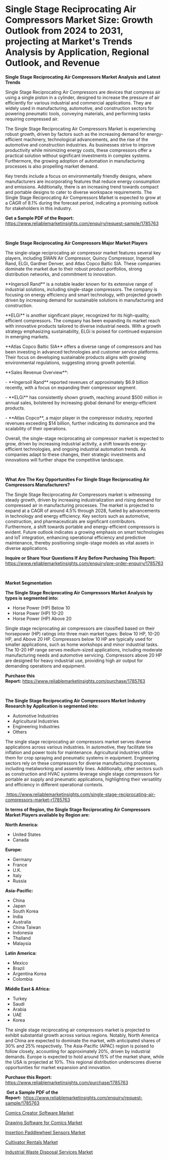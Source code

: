 <p><h1>Single Stage Reciprocating Air Compressors Market Size: Growth Outlook from 2024 to 2031, projecting at Market's Trends Analysis by Application, Regional Outlook, and Revenue</h1></p><p><strong>Single Stage Reciprocating Air Compressors Market Analysis and Latest Trends</strong></p>
<p><p>Single Stage Reciprocating Air Compressors are devices that compress air using a single piston in a cylinder, designed to increase the pressure of air efficiently for various industrial and commercial applications. They are widely used in manufacturing, automotive, and construction sectors for powering pneumatic tools, conveying materials, and performing tasks requiring compressed air. </p><p>The Single Stage Reciprocating Air Compressors Market is experiencing robust growth, driven by factors such as the increasing demand for energy-efficient machinery, technological advancements, and the rise of the automotive and construction industries. As businesses strive to improve productivity while minimizing energy costs, these compressors offer a practical solution without significant investments in complex systems. Furthermore, the growing adoption of automation in manufacturing processes is also propelling market demand.</p><p>Key trends include a focus on environmentally friendly designs, where manufacturers are incorporating features that reduce energy consumption and emissions. Additionally, there is an increasing trend towards compact and portable designs to cater to diverse workspace requirements. The Single Stage Reciprocating Air Compressors Market is expected to grow at a CAGR of 8.1% during the forecast period, indicating a promising outlook for stakeholders in this industry.</p></p>
<p><strong>Get a Sample PDF of the Report:&nbsp;</strong> <a href="https://www.reliablemarketinsights.com/enquiry/request-sample/1785763?utm_campaign=1518&utm_medium=2&utm_source=Github&utm_content=ia&utm_term=09102024&utm_id=single-stage-reciprocating-air-compressors">https://www.reliablemarketinsights.com/enquiry/request-sample/1785763</a></p>
<p>&nbsp;</p>
<p><strong>Single Stage Reciprocating Air Compressors Major Market Players</strong></p>
<p><p>The single-stage reciprocating air compressor market features several key players, including SWAN Air Compressor, Quincy Compressor, Ingersoll Rand, ELGi, Gardner Denver, and Atlas Copco Baltic SIA. These companies dominate the market due to their robust product portfolios, strong distribution networks, and commitment to innovation.</p><p>**Ingersoll Rand** is a notable leader known for its extensive range of industrial solutions, including single-stage compressors. The company is focusing on energy efficiency and smart technology, with projected growth driven by increasing demand for sustainable solutions in manufacturing and construction.</p><p>**ELGi** is another significant player, recognized for its high-quality, efficient compressors. The company has been expanding its market reach with innovative products tailored to diverse industrial needs. With a growth strategy emphasizing sustainability, ELGi is poised for continued expansion in emerging markets.</p><p>**Atlas Copco Baltic SIA** offers a diverse range of compressors and has been investing in advanced technologies and customer service platforms. Their focus on developing sustainable products aligns with growing environmental regulations, suggesting strong growth potential.</p><p>**Sales Revenue Overview**: </p><p>- **Ingersoll Rand** reported revenues of approximately $6.9 billion recently, with a focus on expanding their compressor segment.</p><p>- **ELGi** has consistently shown growth, reaching around $500 million in annual sales, bolstered by increasing global demand for energy-efficient products.</p><p>- **Atlas Copco**, a major player in the compressor industry, reported revenues exceeding $14 billion, further indicating its dominance and the scalability of their operations.</p><p>Overall, the single-stage reciprocating air compressor market is expected to grow, driven by increasing industrial activity, a shift towards energy-efficient technologies, and ongoing industrial automation trends. As companies adapt to these changes, their strategic investments and innovations will further shape the competitive landscape.</p></p>
<p>&nbsp;</p>
<p><strong>What Are The Key Opportunities For Single Stage Reciprocating Air Compressors Manufacturers?</strong></p>
<p><p>The Single Stage Reciprocating Air Compressors market is witnessing steady growth, driven by increasing industrialization and rising demand for compressed air in manufacturing processes. The market is projected to expand at a CAGR of around 4.5% through 2028, fueled by advancements in technology and energy efficiency. Key sectors such as automotive, construction, and pharmaceuticals are significant contributors. Furthermore, a shift towards portable and energy-efficient compressors is evident. Future outlook indicates a growing emphasis on smart technologies and IoT integration, enhancing operational efficiency and predictive maintenance, thereby positioning single-stage models as vital assets in diverse applications.</p></p>
<p><strong>Inquire or Share Your Questions If Any Before Purchasing This Report:</strong> <a href="https://www.reliablemarketinsights.com/enquiry/pre-order-enquiry/1785763?utm_campaign=1518&utm_medium=2&utm_source=Github&utm_content=ia&utm_term=09102024&utm_id=single-stage-reciprocating-air-compressors">https://www.reliablemarketinsights.com/enquiry/pre-order-enquiry/1785763</a></p>
<p>&nbsp;</p>
<p><strong>Market Segmentation</strong></p>
<p><strong>The Single Stage Reciprocating Air Compressors Market Analysis by types is segmented into:</strong></p>
<p><ul><li>Horse Power (HP) Below 10</li><li>Horse Power (HP) 10-20</li><li>Horse Power (HP) Above 20</li></ul></p>
<p><p>Single stage reciprocating air compressors are classified based on their horsepower (HP) ratings into three main market types: Below 10 HP, 10-20 HP, and Above 20 HP. Compressors below 10 HP are typically used for smaller applications, such as home workshops and minor industrial tasks. The 10-20 HP range serves medium-sized applications, including moderate manufacturing needs and automotive servicing. Compressors above 20 HP are designed for heavy industrial use, providing high air output for demanding operations and equipment.</p></p>
<p><strong>Purchase this Report:&nbsp;</strong><a href="https://www.reliablemarketinsights.com/purchase/1785763?utm_campaign=1518&utm_medium=2&utm_source=Github&utm_content=ia&utm_term=09102024&utm_id=single-stage-reciprocating-air-compressors">https://www.reliablemarketinsights.com/purchase/1785763</a></p>
<p>&nbsp;</p>
<p><strong>The Single Stage Reciprocating Air Compressors Market Industry Research by Application is segmented into:</strong></p>
<p><ul><li>Automotive Industries</li><li>Agricultural Industries</li><li>Engineering Industries</li><li>Others</li></ul></p>
<p><p>The single stage reciprocating air compressors market serves diverse applications across various industries. In automotive, they facilitate tire inflation and power tools for maintenance. Agricultural industries utilize them for crop spraying and pneumatic systems in equipment. Engineering sectors rely on these compressors for diverse manufacturing processes, including metalworking and assembly lines. Additionally, other sectors such as construction and HVAC systems leverage single stage compressors for portable air supply and pneumatic applications, highlighting their versatility and efficiency in different operational contexts.</p></p>
<p><a href="https://www.reliablemarketinsights.com/single-stage-reciprocating-air-compressors-market-r1785763?utm_campaign=1518&utm_medium=2&utm_source=Github&utm_content=ia&utm_term=09102024&utm_id=single-stage-reciprocating-air-compressors">&nbsp;https://www.reliablemarketinsights.com/single-stage-reciprocating-air-compressors-market-r1785763</a></p>
<p><strong>In terms of Region, the Single Stage Reciprocating Air Compressors Market Players available by Region are:</strong></p>
<p>
    <p> <strong> North America: </strong>
        <ul>
            <li>United States</li>
            <li>Canada</li>
        </ul>
        </p> 
    <p> <strong> Europe: </strong>
        <ul>
            <li>Germany</li>
            <li>France</li>
            <li>U.K.</li>
            <li>Italy</li>
            <li>Russia</li>
        </ul>
        </p> 
    <p> <strong> Asia-Pacific: </strong>
        <ul>
            <li>China</li>
            <li>Japan</li>
            <li>South Korea</li>
            <li>India</li>
            <li>Australia</li>
            <li>China Taiwan</li>
            <li>Indonesia</li>
            <li>Thailand</li>
            <li>Malaysia</li>
        </ul>
        </p> 
    <p> <strong> Latin America: </strong>
        <ul>
            <li>Mexico</li>
            <li>Brazil</li>
            <li>Argentina Korea</li>
            <li>Colombia</li>
        </ul>
        </p> 
    <p> <strong> Middle East & Africa: </strong>
        <ul>
            <li>Turkey</li>
            <li>Saudi</li>
            <li>Arabia</li>
            <li>UAE</li>
            <li>Korea</li>
        </ul>
    </p>
    </p>
<p><p>The single stage reciprocating air compressors market is projected to exhibit substantial growth across various regions. Notably, North America and China are expected to dominate the market, with anticipated shares of 30% and 25% respectively. The Asia-Pacific (APAC) region is poised to follow closely, accounting for approximately 20%, driven by industrial demands. Europe is expected to hold around 15% of the market share, while the USA is projected at 10%. This regional distribution underscores diverse opportunities for market expansion and innovation.</p></p>
<p><strong>Purchase this Report: </strong><a href="https://www.reliablemarketinsights.com/purchase/1785763?utm_campaign=1518&utm_medium=2&utm_source=Github&utm_content=ia&utm_term=09102024&utm_id=single-stage-reciprocating-air-compressors">https://www.reliablemarketinsights.com/purchase/1785763</a></p>
<p>&nbsp;<strong>Get a Sample PDF of the Report:&nbsp;&nbsp;</strong><a href="https://www.reliablemarketinsights.com/enquiry/request-sample/1785763?utm_campaign=1518&utm_medium=2&utm_source=Github&utm_content=ia&utm_term=09102024&utm_id=single-stage-reciprocating-air-compressors">https://www.reliablemarketinsights.com/enquiry/request-sample/1785763</a></p>
<p><strong></strong></p>
<p><p><a href="https://www.linkedin.com/pulse/comics-creator-software-industry-sector-new-technologies-market-r7hxe?utm_campaign=1518&utm_medium=2&utm_source=Github&utm_content=ia&utm_term=09102024&utm_id=single-stage-reciprocating-air-compressors">Comics Creator Software Market</a></p><p><a href="https://www.linkedin.com/pulse/navigating-global-drawing-software-comics-market-from-pj2ce?utm_campaign=1518&utm_medium=2&utm_source=Github&utm_content=ia&utm_term=09102024&utm_id=single-stage-reciprocating-air-compressors">Drawing Software for Comics Market</a></p><p><a href="https://github.com/ParvinKhatun77/Market-Research-Report-List-1/blob/main/insertion-paddlewheel-sensors-market.md?utm_campaign=1518&utm_medium=2&utm_source=Github&utm_content=ia&utm_term=09102024&utm_id=single-stage-reciprocating-air-compressors">Insertion Paddlewheel Sensors Market</a></p><p><a href="https://www.linkedin.com/pulse/cultivator-rentals-market-global-regional-analysis-focus-rzpue?utm_campaign=1518&utm_medium=2&utm_source=Github&utm_content=ia&utm_term=09102024&utm_id=single-stage-reciprocating-air-compressors">Cultivator Rentals Market</a></p><p><a href="https://www.linkedin.com/pulse/top-trends-transforming-industrial-waste-disposal-services-rmkve?utm_campaign=1518&utm_medium=2&utm_source=Github&utm_content=ia&utm_term=09102024&utm_id=single-stage-reciprocating-air-compressors">Industrial Waste Disposal Services Market</a></p></p>
